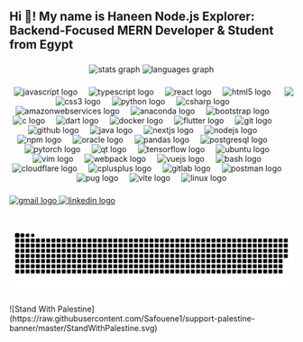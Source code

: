 <h2 align="left">Hi 👋! My name is Haneen Node.js Explorer: Backend-Focused MERN Developer & Student from Egypt</h2>

###

<div align="center">
  <img src="https://github-readme-stats.vercel.app/api?username=haneenakram&hide_title=false&hide_rank=false&show_icons=true&include_all_commits=true&count_private=true&disable_animations=false&theme=dracula&locale=en&hide_border=false" height="150" alt="stats graph"  />
  <img src="https://github-readme-stats.vercel.app/api/top-langs?username=haneenakram&locale=en&hide_title=false&layout=compact&card_width=320&langs_count=5&theme=dracula&hide_border=false" height="150" alt="languages graph"  />
</div>

###

<img align="right" height="100" src="https://media4.giphy.com/media/v1.Y2lkPTc5MGI3NjExOGZiY25ibnlhZ2w5ZWlzcnFoMTEzODV3a2h6YXJkamRzN2pha2s4OCZlcD12MV9pbnRlcm5hbF9naWZfYnlfaWQmY3Q9Zw/IffynfmUGfqx65LH5A/giphy.gif"  />

###

<div align="center">
  <img src="https://skillicons.dev/icons?i=js" height="38" alt="javascript logo"  />
  <img width="12" />
  <img src="https://skillicons.dev/icons?i=ts" height="38" alt="typescript logo"  />
  <img width="12" />
  <img src="https://skillicons.dev/icons?i=react" height="38" alt="react logo"  />
  <img width="12" />
  <img src="https://skillicons.dev/icons?i=html" height="38" alt="html5 logo"  />
  <img width="12" />
  <img src="https://skillicons.dev/icons?i=css" height="38" alt="css3 logo"  />
  <img width="12" />
  <img src="https://skillicons.dev/icons?i=py" height="38" alt="python logo"  />
  <img width="12" />
  <img src="https://skillicons.dev/icons?i=cs" height="38" alt="csharp logo"  />
  <img width="12" />
  <img src="https://skillicons.dev/icons?i=aws" height="38" alt="amazonwebservices logo"  />
  <img width="12" />
  <img src="https://cdn.jsdelivr.net/gh/devicons/devicon/icons/anaconda/anaconda-original.svg" height="38" alt="anaconda logo"  />
  <img width="12" />
  <img src="https://skillicons.dev/icons?i=bootstrap" height="38" alt="bootstrap logo"  />
  <img width="12" />
  <img src="https://skillicons.dev/icons?i=c" height="38" alt="c logo"  />
  <img width="12" />
  <img src="https://skillicons.dev/icons?i=dart" height="38" alt="dart logo"  />
  <img width="12" />
  <img src="https://skillicons.dev/icons?i=docker" height="38" alt="docker logo"  />
  <img width="12" />
  <img src="https://skillicons.dev/icons?i=flutter" height="38" alt="flutter logo"  />
  <img width="12" />
  <img src="https://skillicons.dev/icons?i=git" height="38" alt="git logo"  />
  <img width="12" />
  <img src="https://skillicons.dev/icons?i=github" height="38" alt="github logo"  />
  <img width="12" />
  <img src="https://skillicons.dev/icons?i=java" height="38" alt="java logo"  />
  <img width="12" />
  <img src="https://cdn.jsdelivr.net/gh/devicons/devicon/icons/nextjs/nextjs-original.svg" height="38" alt="nextjs logo"  />
  <img width="12" />
  <img src="https://cdn.jsdelivr.net/gh/devicons/devicon/icons/nodejs/nodejs-original.svg" height="38" alt="nodejs logo"  />
  <img width="12" />
  <img src="https://cdn.jsdelivr.net/gh/devicons/devicon/icons/npm/npm-original-wordmark.svg" height="38" alt="npm logo"  />
  <img width="12" />
  <img src="https://cdn.jsdelivr.net/gh/devicons/devicon/icons/oracle/oracle-original.svg" height="38" alt="oracle logo"  />
  <img width="12" />
  <img src="https://cdn.jsdelivr.net/gh/devicons/devicon/icons/pandas/pandas-original.svg" height="38" alt="pandas logo"  />
  <img width="12" />
  <img src="https://skillicons.dev/icons?i=postgres" height="38" alt="postgresql logo"  />
  <img width="12" />
  <img src="https://skillicons.dev/icons?i=pytorch" height="38" alt="pytorch logo"  />
  <img width="12" />
  <img src="https://skillicons.dev/icons?i=qt" height="38" alt="qt logo"  />
  <img width="12" />
  <img src="https://skillicons.dev/icons?i=tensorflow" height="38" alt="tensorflow logo"  />
  <img width="12" />
  <img src="https://cdn.jsdelivr.net/gh/devicons/devicon/icons/ubuntu/ubuntu-plain.svg" height="38" alt="ubuntu logo"  />
  <img width="12" />
  <img src="https://skillicons.dev/icons?i=vim" height="38" alt="vim logo"  />
  <img width="12" />
  <img src="https://cdn.jsdelivr.net/gh/devicons/devicon/icons/webpack/webpack-original.svg" height="38" alt="webpack logo"  />
  <img width="12" />
  <img src="https://cdn.jsdelivr.net/gh/devicons/devicon/icons/vuejs/vuejs-original.svg" height="38" alt="vuejs logo"  />
  <img width="12" />
  <img src="https://skillicons.dev/icons?i=bash" height="38" alt="bash logo"  />
  <img width="12" />
  <img src="https://skillicons.dev/icons?i=cloudflare" height="38" alt="cloudflare logo"  />
  <img width="12" />
  <img src="https://skillicons.dev/icons?i=cpp" height="38" alt="cplusplus logo"  />
  <img width="12" />
  <img src="https://skillicons.dev/icons?i=gitlab" height="38" alt="gitlab logo"  />
  <img width="12" />
  <img src="https://skillicons.dev/icons?i=postman" height="38" alt="postman logo"  />
  <img width="12" />
  <img src="https://skillicons.dev/icons?i=pug" height="38" alt="pug logo"  />
  <img width="12" />
  <img src="https://skillicons.dev/icons?i=vite" height="38" alt="vite logo"  />
  <img width="12" />
  <img src="https://skillicons.dev/icons?i=linux" height="38" alt="linux logo"  />
</div>

###

<div align="left">
  <a href="haneenakram3040@gmail.com" target="_blank">
    <img src="https://img.shields.io/static/v1?message=Gmail&logo=gmail&label=&color=D14836&logoColor=white&labelColor=&style=for-the-badge" height="35" alt="gmail logo"  />
  </a>
  <a href="https://www.linkedin.com/in/haneen-akram/" target="_blank">
    <img src="https://img.shields.io/static/v1?message=LinkedIn&logo=linkedin&label=&color=0077B5&logoColor=white&labelColor=&style=for-the-badge" height="35" alt="linkedin logo"  />
  </a>
</div>

###

<br clear="both">

<picture>
  <source media="(prefers-color-scheme: dark)" srcset="https://raw.githubusercontent.com/haneenakram/haneenakram/output/github-snake-dark.svg" />
  <source media="(prefers-color-scheme: light)" srcset="https://raw.githubusercontent.com/haneenakram/haneenakram/output/github-snake.svg" />
  <img alt="github-snake" src="https://raw.githubusercontent.com/haneenakram/haneenakram/output/github-snake.svg" />
</picture>

###

<p align="left">
![Stand With Palestine](https://raw.githubusercontent.com/Safouene1/support-palestine-banner/master/StandWithPalestine.svg)
</p>

###
